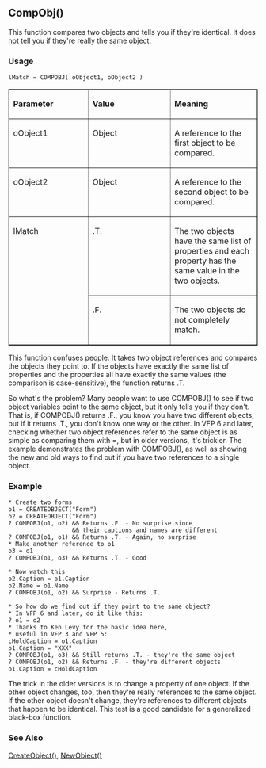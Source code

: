 ## CompObj()

This function compares two objects and tells you if they're identical. It does not tell you if they're really the same object.

### Usage

```foxpro
lMatch = COMPOBJ( oObject1, oObject2 )
```
<table border cellspacing=0 cellpadding=0 width=100%>
<tr>
  <td width=32% valign=top>
  <p><b>Parameter</b></p>
  </td>
  <td width=23% valign=top>
  <p><b>Value</b></p>
  </td>
  <td width=45% valign=top>
  <p><b>Meaning</b></p>
  </td>
 </tr>
<tr>
  <td width=32% valign=top>
  <p>oObject1</p>
  </td>
  <td width=23% valign=top>
  <p>Object</p>
  </td>
  <td width=45% valign=top>
  <p>A reference to the first object to be compared.</p>
  </td>
 </tr>
<tr>
  <td width=32% valign=top>
  <p>oObject2</p>
  </td>
  <td width=23% valign=top>
  <p>Object</p>
  </td>
  <td width=45% valign=top>
  <p>A reference to the second object to be compared.</p>
  </td>
 </tr>
<tr>
  <td width=32% rowspan=2 valign=top>
  <p>lMatch</p>
  </td>
  <td width=23% valign=top>
  <p>.T.</p>
  </td>
  <td width=45% valign=top>
  <p>The two objects have the same list of properties and each property has the same value in the two objects.</p>
  </td>
 </tr>
<tr>
  <td width=33% valign=top>
  <p>.F.</p>
  </td>
  <td width=67% valign=top>
  <p>The two objects do not completely match.</p>
  </td>
 </tr>
</table>

This function confuses people. It takes two object references and compares the objects they point to. If the objects have exactly the same list of properties and the properties all have exactly the same values (the comparison is case-sensitive), the function returns .T.

So what's the problem? Many people want to use COMPOBJ() to see if two object variables point to the same object, but it only tells you if they don't. That is, if COMPOBJ() returns .F., you know you have two different objects, but if it returns .T., you don't know one way or the other. In VFP 6 and later, checking whether two object references refer to the same object is as simple as comparing them with =, but in older versions, it's trickier. The example demonstrates the problem with COMPOBJ(), as well as showing the new and old ways to find out if you have two references to a single object.

### Example

```foxpro
* Create two forms
o1 = CREATEOBJECT("Form")
o2 = CREATEOBJECT("Form")
? COMPOBJ(o1, o2) && Returns .F. - No surprise since
                  && their captions and names are different
? COMPOBJ(o1, o1) && Returns .T. - Again, no surprise
* Make another reference to o1
o3 = o1
? COMPOBJ(o1, o3) && Returns .T. - Good

* Now watch this
o2.Caption = o1.Caption
o2.Name = o1.Name
? COMPOBJ(o1, o2) && Surprise - Returns .T.

* So how do we find out if they point to the same object?
* In VFP 6 and later, do it like this:
? o1 = o2
* Thanks to Ken Levy for the basic idea here,
* useful in VFP 3 and VFP 5:
cHoldCaption = o1.Caption
o1.Caption = "XXX"
? COMPOBJ(o1, o3) && Still returns .T. - they're the same object
? COMPOBJ(o1, o2) && Returns .F. - they're different objects
o1.Caption = cHoldCaption
```

The trick in the older versions is to change a property of one object. If the other object changes, too, then they're really references to the same object. If the other object doesn't change, they're references to different objects that happen to be identical. This test is a good candidate for a generalized black-box function.

### See Also

[CreateObject()](s4g347.md), [NewObject()](s4g347.md)